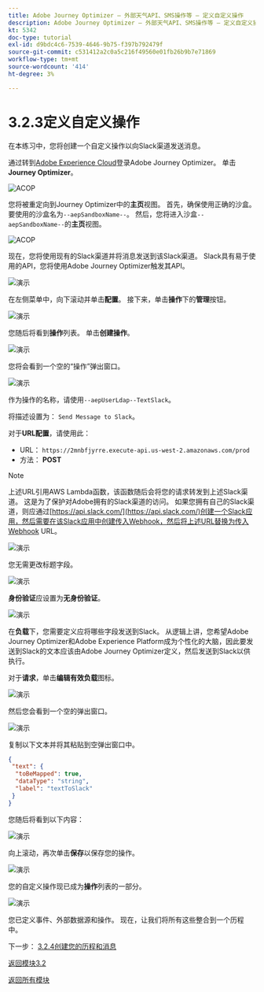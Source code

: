 ```yaml
---
title: Adobe Journey Optimizer — 外部天气API、SMS操作等 — 定义自定义操作
description: Adobe Journey Optimizer — 外部天气API、SMS操作等 — 定义自定义操作
kt: 5342
doc-type: tutorial
exl-id: d9bdc4c6-7539-4646-9b75-f397b792479f
source-git-commit: c531412a2c0a5c216f49560e01fb26b9b7e71869
workflow-type: tm+mt
source-wordcount: '414'
ht-degree: 3%

---
```


# 3.2.3定义自定义操作

在本练习中，您将创建一个自定义操作以向Slack渠道发送消息。

通过转到[Adobe Experience Cloud](https://experience.adobe.com)登录Adobe Journey Optimizer。 单击&#x200B;**Journey Optimizer**。

![ACOP](./../../../modules/ajo-b2c/module3.1/images/acophome.png)

您将被重定向到Journey Optimizer中的&#x200B;**主页**&#x200B;视图。 首先，确保使用正确的沙盒。 要使用的沙盒名为`--aepSandboxName--`。 然后，您将进入沙盒`--aepSandboxName--`的&#x200B;**主页**&#x200B;视图。

![ACOP](./../../../modules/ajo-b2c/module3.1/images/acoptriglp.png)

现在，您将使用现有的Slack渠道并将消息发送到该Slack渠道。 Slack具有易于使用的API，您将使用Adobe Journey Optimizer触发其API。

![演示](./images/slack.png)

在左侧菜单中，向下滚动并单击&#x200B;**配置**。 接下来，单击&#x200B;**操作**&#x200B;下的&#x200B;**管理**&#x200B;按钮。

![演示](./images/menuactions.png)

您随后将看到&#x200B;**操作**&#x200B;列表。 单击&#x200B;**创建操作**。

![演示](./images/acthome.png)

您将会看到一个空的“操作”弹出窗口。

![演示](./images/emptyact.png)

作为操作的名称，请使用`--aepUserLdap--TextSlack`。

将描述设置为： `Send Message to Slack`。

对于&#x200B;**URL配置**，请使用此：

- URL： `https://2mnbfjyrre.execute-api.us-west-2.amazonaws.com/prod`
- 方法： **POST**

>[!NOTE]
>
>上述URL引用AWS Lambda函数，该函数随后会将您的请求转发到上述Slack渠道。 这是为了保护对Adobe拥有的Slack渠道的访问。 如果您拥有自己的Slack渠道，则应通过[https://api.slack.com/](https://api.slack.com/)创建一个Slack应用，然后需要在该Slack应用中创建传入Webhook，然后将上述URL替换为传入Webhook URL。

![演示](./images/slackname.png)

您无需更改标题字段。

![演示](./images/slackurl.png)

**身份验证**&#x200B;应设置为&#x200B;**无身份验证**。

![演示](./images/slackauth.png)

在&#x200B;**负载**&#x200B;下，您需要定义应将哪些字段发送到Slack。 从逻辑上讲，您希望Adobe Journey Optimizer和Adobe Experience Platform成为个性化的大脑，因此要发送到Slack的文本应该由Adobe Journey Optimizer定义，然后发送到Slack以供执行。

对于&#x200B;**请求**，单击&#x200B;**编辑有效负载**&#x200B;图标。

![演示](./images/slackmsgp.png)

然后您会看到一个空的弹出窗口。

![演示](./images/slackmsgpopup.png)

复制以下文本并将其粘贴到空弹出窗口中。

```json
{
 "text": {
  "toBeMapped": true,
  "dataType": "string",
  "label": "textToSlack"
 }
}
```

您随后将看到以下内容：

![演示](./images/slackmsgpopup1.png)

向上滚动，再次单击&#x200B;**保存**&#x200B;以保存您的操作。

![演示](./images/slackmsgpopup3.png)

您的自定义操作现已成为&#x200B;**操作**&#x200B;列表的一部分。

![演示](./images/slackdone.png)

您已定义事件、外部数据源和操作。 现在，让我们将所有这些整合到一个历程中。

下一步： [3.2.4创建您的历程和消息](./ex4.md)

[返回模块3.2](journey-orchestration-external-weather-api-sms.md)

[返回所有模块](../../../overview.md)
